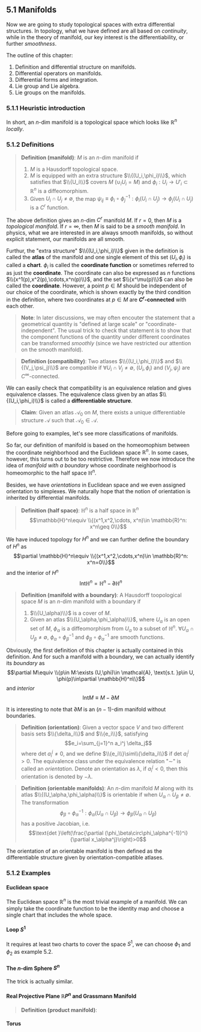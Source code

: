 ## 5.1 Manifolds

Now we are going to study topological spaces with extra differential structures. In topology, what we have defined are all based on *continuity*, while in the theory of manifold, our key interest is the differentiability, or further *smoothness*.

The outline of this chapter:
1. Definition and differential structure on manifolds.
2. Differential operators on manifolds.
3. Differential forms and integration.
4. Lie group and Lie algebra.
5. Lie groups on the manifolds.

### 5.1.1 Heuristic introduction

In short, an $n$-dim manifold is a topological space which looks like $\mathbb{R}^n$ *locally*.

### 5.1.2 Definitions

>**Definition (manifold)**: $M$ is an $n$-dim manifold if
> 1. $M$ is a Hausdorff topological space.
> 2. $M$ is equipped with an extra structure $\\{(U_i,\phi_i)\\}$, which satisfies that $\\{U_i\\}$ covers $M$ ($\cup_i U_i=M$) and $\phi_i: U_i\to U'_i\subset \mathbb{R}^n$ is a diffeomorphism.
> 3. Given $U_i\cap U_j\neq \emptyset$, the map $\psi_{ij}\equiv \phi_i\circ \phi_j^{-1}: \phi_i(U_i\cap U_j)\to \phi_j(U_i\cap U_j)$ is a $C^{r}$ function. 

The above definition gives an $n$-dim $C^r$ manifold $M$. If $r=0$, then $M$ is a *topological manifold*. If $r=\infty$, then $M$ is said to be a *smooth manifold*. In physics, what we are interested in are always smooth manifolds, so without explicit statement, our manifolds are all smooth.
 
Furthur, the "extra structure" $\\{(U_i,\phi_i)\\}$ given in the definition is called the **atlas** of the manifold and one single element of this set $(U_i,\phi_i)$ is called a **chart**. $\phi_i$ is called the **coordinate function** or sometimes referred to as just the **coordinate**. The coordinate can also be expressed as $n$ functions $\\{x^1(p),x^2(p),\cdots,x^n(p)\\}$, and the set $\\{x^\mu(p)\\}$ can also be called the **coordinate**. However, a point $p\in M$ should be independent of our choice of the coordinate, which is shown exactly by the third condition in the definition, where two coordinates at $p\in M$ are **$C^r$-connected** with each other.

>**Note**:
>In later discussions, we may often encouter the statement that a geometrical quantity is "defined at large scale" or "coordinate-independent". The usual trick to check that statement is to show that the component functions of the quantity under different coordinates can be transformed *smoothly* (since we have restricted our attention on the smooth manifold).

>**Definition (compatibility)**: Two atlases $\\{(U_i,\phi_i)\\}$ and $\\{(V_j,\psi_j)\\}$ are compatible if $\forall U_i\cap V_j\neq \emptyset$, $(U_i,\phi_i)$ and $(V_j,\psi_j)$ are $C^\infty$-connected.

We can easily check that compatibility is an equivalence relation and gives equivalence classes. The equivalence class given by an atlas $\\{(U_i,\phi_i)\\}$ is called a **differentiable structure**.

>**Claim**: Given an atlas $\mathcal{A_0}$ on $M$, there exists a unique differentiable structure $\mathcal{A}$ such that $\mathcal{A_0}\in \mathcal{A}$.

Before going to examples, let's see more classifications of manifolds.

So far, our definition of manifold is based on the homeomophism between the coordinate neighborhood and the Euclidean space $\mathbb{R}^n$. In some cases, however, this turns out to be too restrictive. Therefore we now introduce the idea of *manifold with a boundary* whose coordinate neighborhood is homeomorphic to the half space $\mathbb{H}^n$.

Besides, we have *orientations* in Euclidean space and we even assigned orientation to simplexes. We naturally hope that the notion of orientation is inherited by differential manifolds.

>**Definition (half space)**: $\mathbb{H}^n$ is a half space in $\mathbb{R}^n$ 
>$$\mathbb{H}^n\equiv \\{(x^1,x^2,\cdots, x^n)\in \mathbb{R}^n: x^n\geq 0\\}$$

We have induced topology for $H^n$ and we can further define the boundary of $H^n$ as
$$\partial \mathbb{H}^n\equiv \\{(x^1,x^2,\cdots,x^n)\in \mathbb{R}^n: x^n=0\\}$$
and the interior of $H^n$
$$\text{Int}\mathbb{H}^n=\mathbb{H}^n-\partial \mathbb{H}^n$$

>**Definition (manifold with a boundary)**: A Hausdorff toopological space $M$ is an $n$-dim manifold with a boundary if 
> 1. $\\{U_\alpha)\\}$ is a cover of $M$.
> 2. Given an atlas $\\{U_\alpha,\phi_\alpha)\\}$, where $U_\alpha$ is an open set of $M$, $\phi_\alpha$ is a diffeomorphism from $U_\alpha$ to a subset of $\mathbb{H}^n$. $\forall U_\alpha\cap U_\beta\neq \emptyset$, $\phi_\alpha\circ\phi_\beta^{-1}$ and $\phi_\beta\circ\phi_\alpha^{-1}$ are smooth functions.

Obviously, the first definition of this chapter is actually contained in this definition. And for such a manifold with a boundary, we can actually identify its *boundary* as
$$\partial M\equiv \\{p\in M:\exists (U,\phi)\in \mathcal{A}, \text{s.t. }p\in U, \phi(p)\in\partial \mathbb{H}^n\\}$$
and *interior*
$$\text{Int}M\equiv M-\partial M$$

It is interesting to note that $\partial M$ is an $(n-1)$-dim manifold without boundaries.

>**Definition (orientation)**: Given a vector space $V$ and two different basis sets $\\{\delta_i\\}$ and $\\{e_i\\}$, satisfying
>$$e_i=\sum_{j=1}^n a_i^j \delta_j$$
>where $\text{det }a_i^j\neq 0$, and we define $\\{e_i\\}\sim\\{\delta_i\\}$ if $\text{det }a_i^j>0$. The equivalence class under the equivalence relation "$\sim$" is called an *orientation*. Denote an orientation as $\lambda$, if $a_i^j<0$, then this orientation is denoted by $-\lambda$.

>**Definition (orientable manifolds)**: An $n$-dim manifold $M$ along with its atlas $\\{(U_\alpha,\phi_\alpha)\\}$ is orientable if when $U_\alpha\cap U_\beta\neq\emptyset$. The transformation
>$$\phi_\beta\circ\phi_\alpha^{-1}:\phi_\alpha(U_\alpha\cap U_\beta)\to\phi_\beta(U_\alpha\cap U_\beta)$$
>has a positive Jacobian, i.e.
>$$\text{det }\left(\frac{\partial (\phi_\beta\circ\phi_\alpha^{-1})^i}{\partial x_\alpha^j}\right)>0$$

The orientation of an orientable manifold is then defined as the differentiable structure given by orientation-compatible atlases.

### 5.1.2 Examples

#### Euclidean space

The Euclidean space $\mathbb{R}^n$ is the most trivial example of a manifold. We can simply take the coordinate function to be the identity map and choose a single chart that includes the whole space.

#### Loop $S^1$

It requires at least two charts to cover the space $S^1$, we can choose $\phi_1$ and $\phi_2$ as example 5.2.

#### The $n$-dim Sphere $S^n$

The trick is actually similar.

#### Real Projective Plane $\mathbb{R}P^n$ and Grassmann Manifold

>**Definition (product manifold)**:

#### Torus

